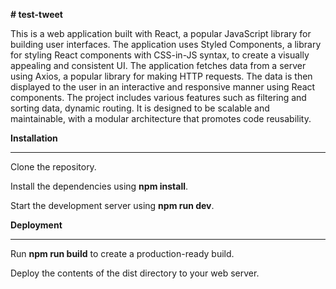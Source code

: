 **# test-tweet**

This is a web application built with React, a popular JavaScript library
for building user interfaces. The application uses Styled Components, a
library for styling React components with CSS-in-JS syntax, to create a
visually appealing and consistent UI. The application fetches data from
a server using Axios, a popular library for making HTTP requests. The
data is then displayed to the user in an interactive and responsive
manner using React components. The project includes various features
such as filtering and sorting data, dynamic routing. It is designed to
be scalable and maintainable, with a modular architecture that promotes
code reusability.

**Installation**

---

Clone the repository.

Install the dependencies using **npm install**.

Start the development server using **npm run dev**.

**Deployment**

---

Run **npm run build** to create a production-ready build.

Deploy the contents of the dist directory to your web server.


